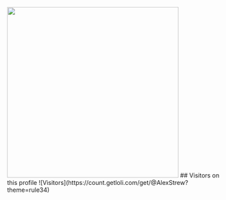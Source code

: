 <img src="https://steamuserimages-a.akamaihd.net/ugc/97227892814497735/14D6B89B5BD0AAC190599EEA92F7B1A9BE8F78CB/" width="400" height="400">
## Visitors on this profile
![Visitors](https://count.getloli.com/get/@AlexStrew?theme=rule34)
